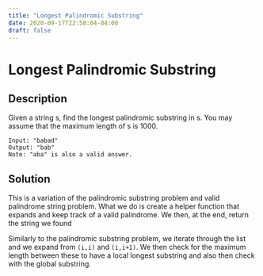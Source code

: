 ```yaml
---
title: "Longest Palindromic Substring"
date: 2020-09-17T22:58:04-04:00
draft: false
---
```


# Longest Palindromic Substring

## Description
Given a string s, find the longest palindromic substring in s. You may assume that the maximum length of s is 1000.

```
Input: "babad"
Output: "bab"
Note: "aba" is also a valid answer.
```

## Solution
This is a variation of the palindromic substring problem and valid palindrome string problem. What we do is create a helper function that expands and keep track of a valid palindrome. We then, at the end, return the string we found

Similarly to the palindromic substring problem, we iterate through the list and we expand from `(i,i)` and `(i,i+1)`. We then check for the maximum length between these to have a local longest substring and also then check with the global substring.


